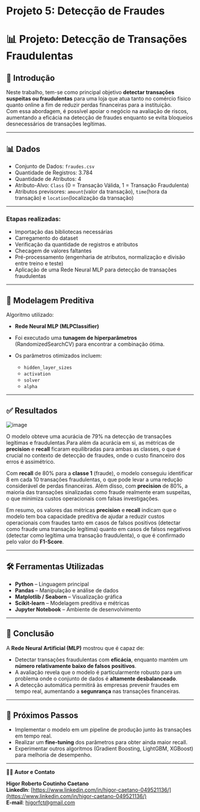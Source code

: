 # Projeto 5: Detecção de Fraudes

# 📊 Projeto: Detecção de Transações Fraudulentas

## 📝 Introdução

Neste trabalho, tem-se como principal objetivo **detectar transações suspeitas ou fraudulentas** para uma loja que atua tanto no comércio físico quanto online a fim de reduzir perdas financeiras para a instituição.  
Com essa abordagem, é possível apoiar o negócio na avaliação de riscos, aumentando a eficácia na detecção de fraudes enquanto se evita bloqueios desnecessários de transações legítimas.

---

## 📊 Dados

- Conjunto de Dados: `fraudes.csv`
- Quantidade de Registros: 3.784
- Quantidade de Atributos: 4
- Atributo-Alvo: `Class` (0 = Transação Válida, 1 = Transação Fraudulenta)
- Atributos previsores: `amount`(valor da transação), `time`(hora da transação) e `location`(localização da transação)

---

### Etapas realizadas:
- Importação das bibliotecas necessárias
- Carregamento do dataset
- Verificação da quantidade de registros e atributos
- Checagem de valores faltantes
- Pré-processamento (engenharia de atributos, normalização e divisão entre treino e teste)
- Aplicação de uma Rede Neural MLP para detecção de transações fraudulentas

---

## 🤖 Modelagem Preditiva

Algoritmo utilizado:
- **Rede Neural MLP (MLPClassifier)**

- Foi executado uma **tunagem de hiperparâmetros** (RandomizedSearchCV) para encontrar a combinação ótima.
- Os parâmetros otimizados incluem:
  - `hidden_layer_sizes`
  - `activation`
  - `solver`
  - `alpha`

---

## ✅ Resultados

![image](https://github.com/user-attachments/assets/749d3058-a426-4586-b4e9-b8e6d5250290)

O modelo obteve uma acurácia de 79% na detecção de transações legítimas e fraudulentas.Para além da acurácia em si, as métricas de **precision** e **recall** ficaram equilibradas para ambas as classes, o que é crucial no contexto de detecção de fraudes, onde o custo financeiro dos erros é assimétrico.

Com **recall** de 80% para a **classe 1** (fraude), o modelo conseguiu identificar 8 em cada 10 transações fraudulentas, o que pode levar a uma redução considerável de perdas financeiras. Além disso, com **precision** de 80%, a maioria das transações sinalizadas como fraude realmente eram suspeitas, o que minimiza custos operacionais com falsas investigações.

Em resumo, os valores das métricas **precision** e **recall** indicam que o modelo tem boa capacidade preditiva de ajudar a reduzir custos operacionais com fraudes tanto em casos de falsos positivos (detectar como fraude uma transação legítima) quanto em casos de falsos negativos (detectar como legítima uma transação fraudulenta), o que é confirmado pelo valor do **F1-Score**.

---

## 🛠️ Ferramentas Utilizadas

- **Python** – Linguagem principal
- **Pandas** – Manipulação e análise de dados
- **Matplotlib / Seaborn** – Visualização gráfica
- **Scikit-learn** – Modelagem preditiva e métricas
- **Jupyter Notebook** – Ambiente de desenvolvimento

---

## 🧠 Conclusão

A **Rede Neural Artificial (MLP)** mostrou que é capaz de:

- Detectar transações fraudulentas com **eficácia**, enquanto mantém um **número relativamente baixo de falsos positivos**.
- A avaliação revela que o modelo é particularmente robusto para um problema onde o conjunto de dados é **altamente desbalanceado**.
- A detecção automática permitirá às empresas prevenir fraudes em tempo real, aumentando a **segunrança** nas transações financeiras.

---

## 🔄 Próximos Passos

- Implementar o modelo em um pipeline de produção junto às transações em tempo real.
- Realizar um **fine-tuning** dos parâmetros para obter ainda maior recall.
- Experimentar outros algoritmos (Gradient Boosting, LightGBM, XGBoost) para melhoria de desempenho.

---

🧑‍💻 **Autor e Contato**

**Higor Roberto Coutinho Caetano**  
**LinkedIn**: [https://www.linkedin.com/in/higor-caetano-049521136/](https://www.linkedin.com/in/higor-caetano-049521136/)  
**E-mail**: higorfct@gmail.com

